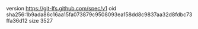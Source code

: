 version https://git-lfs.github.com/spec/v1
oid sha256:1b9ada86c16aa15fa073879c9508093ea158dd8c9837aa32d8fdbc73ffa36d12
size 3527
